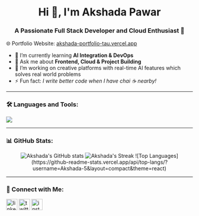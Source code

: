<h1 align="center">Hi 👋, I'm Akshada Pawar</h1>
<h3 align="center">A Passionate Full Stack Developer and Cloud Enthusiast 🚀</h3>

🌐 Portfolio Website: [akshada-portfolio-tau.vercel.app](https://akshada-portfolio-tau.vercel.app)

- 🌱 I’m currently learning **AI Integration & DevOps**
- 💬 Ask me about **Frontend, Cloud & Project Building**
- 🧠 I’m working on creative platforms with real-time AI features which solves real world problems
- ⚡ Fun fact: *I write better code when I have chai ☕ nearby!*

---

### 🛠️ Languages and Tools:
<p align="left">
  <img src="https://skillicons.dev/icons?i=ts,react.js,nextjs,tailwind,vercel,figma,git,github,html,css,js,nodejs,mongodb,python,c++,flask" />
</p>


---

### 📊 GitHub Stats:
<p align="center">
  <img src="https://github-readme-stats.vercel.app/api?username=AkshadaPawar&show_icons=true&theme=tokyonight" alt="Akshada's GitHub stats" />
  <img src="https://github-readme-streak-stats.herokuapp.com/?user=AkshadaPawar&theme=tokyonight" alt="Akshada's Streak" />
![Top Languages](https://github-readme-stats.vercel.app/api/top-langs/?username=Akshada-5&layout=compact&theme=react)
</p>

---

### 🤝 Connect with Me:
<p align="left">
  <a href="https://linkedin.com/in/your-profile" target="blank"><img align="center" src="https://cdn-icons-png.flaticon.com/512/174/174857.png" alt="linkedin" height="30" width="30" /></a>
  <a href="https://twitter.com/your-handle" target="blank"><img align="center" src="https://cdn-icons-png.flaticon.com/512/733/733579.png" alt="twitter" height="30" width="30" /></a>
  <a href="https://instagram.com/your-handle" target="blank"><img align="center" src="https://cdn-icons-png.flaticon.com/512/733/733558.png" alt="instagram" height="30" width="30" /></a>
</p>
